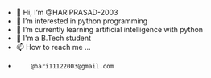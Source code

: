 - 👋 Hi, I’m @HARIPRASAD-2003
- 👀 I’m interested in python programming
- 🌱 I’m currently learning artificial intelligence with python
- 💞️ I'm a B.Tech student
- 📫 How to reach me ...
-         @hari11122003@gmail.com

<!---
HARIPRASAD-2003/HARIPRASAD-2003 is a ✨ special ✨ repository because its `README.md` (this file) appears on your GitHub profile.
You can click the Preview link to take a look at your changes.
--->
